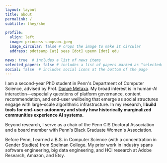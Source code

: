 ```yaml
---
layout: layout
title: about
permalink: /
subtitle: they/she

profile:
  align: left
  image: princess-sampson.jpeg
  image_circular: false # crops the image to make it circular
  address: pdotsamp [at] seas [dot] upenn [dot] edu

news: true  # includes a list of news items
selected_papers: false # includes a list of papers marked as "selected={true}"
social: false  # includes social icons at the bottom of the page
---
```

I am a second-year PhD student in Penn's Department of Computer Science, advised by Prof. [Danaë Metaxa](https://metaxa.net). My broad interest is in human-AI interaction—especially questions of platform governance, content recommendation, and end-user wellbeing that emerge as social structures engage with large-scale algorithmic infrastructure. In my research, **I build tools for end-user autonomy and study how historically marginalized communities experience AI systems.**

Beyond research, I serve as a chair of the Penn CIS Doctoral Association and a board member with Penn's Black Graduate Women's Association.

Before Penn, I earned a B.S. in Computer Science (with a concentration in Gender Studies) from Spelman College. My prior work in industry spans software engineering, big data engineering, and HCI research at Adobe Research, Amazon, and Etsy.

<a rel="me" href="https://hci.social/@princess"> </a>
